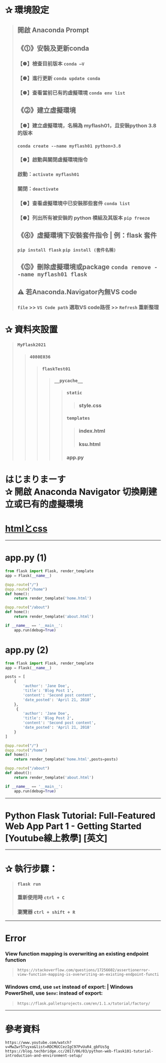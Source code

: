 # ✰ 環境設定
> ## 開啟 Anaconda Prompt
> ## 《⓵》安裝及更新conda
> ### 【●】檢查目前版本 `conda –V `
> ### 【●】進行更新 `conda update conda`
> ### 【●】查看當前已有的虛擬環境 `conda env list`
> ## 《⓶》建立虛擬環境
> ### 【●】建立虛擬環境，名稱為 myflash01，且安裝python 3.8的版本
> ### `conda create --name myflash01 python=3.8`
> ### 【●】啟動與關閉虛擬環境指令
> ### 啟動：`activate myflash01`
> ### 關閉：`deactivate`
> ### 【●】查看虛擬環境中已安裝那些套件 `conda list`
> ### 【●】列出所有被安裝的 python 模組及其版本 `pip freeze`
> ## 《⓸》虛擬環境下安裝套件指令 | 例：flask 套件
> ### `pip install flask` `pip install (套件名稱)`
> ## 《⓹》刪除虛擬環境或package `conda remove --name myflash01 flask`
> ## ⚠ 若Anaconda.Navigator內無VS code
> ### `file` >> `VS Code path` 選取VS code路徑 >> `Refresh` 重新整理
# ✰ 資料夾設置
> ### `MyFlask2021`
>> ### `4080E036`
>>> ### `flaskTest01`
>>>> ### `__pycache__`
>>>>> ### `static`
>>>>>> ### style.css
>>>>> ### `templates`
>>>>>> ### index.html
>>>>>> ### ksu.html
>>>>> ### app.py
# はじまりまーす<br>✰ 開啟 Anaconda Navigator 切換剛建立或已有的虛擬環境
# [htmlとcss](https://github.com/ChengHan16/Cs4high_4080E036/blob/master/%E4%BC%BA%E6%9C%8D%E7%B6%B2%E9%A0%81%E7%A8%8B%E5%BC%8F%E8%A8%AD%E8%A8%88%E3%80%8A109-2%E3%80%8B/html%E3%81%A8css%20(2021-04-28).md)
___
# app.py (1)
```python
from flask import Flask, render_template
app = Flask(__name__)

@app.route("/")
@app.route("/home")
def home():
    return render_template('home.html')

@app.route("/about")
def home():
    return render_template('about.html')

if __name__ == '__main__':
    app.run(debug=True)
```
# app.py (2)
```python
from flask import Flask, render_template
app = Flask(__name__)

posts = [
    {
        'author': 'Jane Doe',
        'title': 'Blog Post 1',
        'content': 'Second post content',
        'date_posted': 'April 21, 2018'
    },
     {
        'author': 'Jane Doe',
        'title': 'Blog Post 2',
        'content': 'Second post content',
        'date_posted': 'April 21, 2018'
    }
]

@app.route("/")
@app.route("/home")
def home():
    return render_template('home.html',posts=posts)

@app.route("/about")
def about():
    return render_template('about.html')

if __name__ == '__main__':
    app.run(debug=True)
```
___
# Python Flask Tutorial: Full-Featured Web App Part 1 - Getting Started  [Youtube線上教學] [英文]
___
# ✰ 執行步驟：
>
> ### `flask run`
> ### 重新使用時 `ctrl + C`
> ### 瀏覽器 `ctrl + shift + R `
___
# Error
### View function mapping is overwriting an existing endpoint function
> `https://stackoverflow.com/questions/17256602/assertionerror-view-function-mapping-is-overwriting-an-existing-endpoint-functi`
### Windows cmd, use `set` instead of export: | Windows PowerShell, use `$env`: instead of export:
> `https://flask.palletsprojects.com/en/1.1.x/tutorial/factory/`
___
# 參考資料
`https://www.youtube.com/watch?v=MwZwr5Tvyxo&list=RDCMUCCezIgC97PvUuR4_gbFUs5g`
`https://blog.techbridge.cc/2017/06/03/python-web-flask101-tutorial-introduction-and-environment-setup/`
